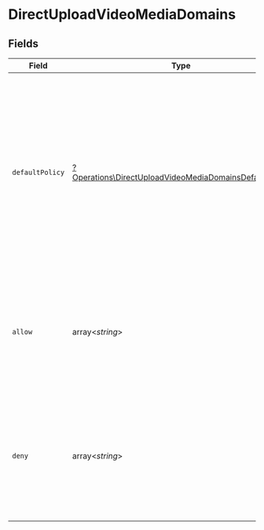 # DirectUploadVideoMediaDomains


## Fields

| Field                                                                                                                                                                                                                                                | Type                                                                                                                                                                                                                                                 | Required                                                                                                                                                                                                                                             | Description                                                                                                                                                                                                                                          | Example                                                                                                                                                                                                                                              |
| ---------------------------------------------------------------------------------------------------------------------------------------------------------------------------------------------------------------------------------------------------- | ---------------------------------------------------------------------------------------------------------------------------------------------------------------------------------------------------------------------------------------------------- | ---------------------------------------------------------------------------------------------------------------------------------------------------------------------------------------------------------------------------------------------------- | ---------------------------------------------------------------------------------------------------------------------------------------------------------------------------------------------------------------------------------------------------- | ---------------------------------------------------------------------------------------------------------------------------------------------------------------------------------------------------------------------------------------------------- |
| `defaultPolicy`                                                                                                                                                                                                                                      | [?Operations\DirectUploadVideoMediaDomainsDefaultPolicy](../../Models/Operations/DirectUploadVideoMediaDomainsDefaultPolicy.md)                                                                                                                      | :heavy_minus_sign:                                                                                                                                                                                                                                   | Specifies the default access policy for domains. <br/>If set to `allow`, all domains are allowed access unless otherwise specified in the `deny` list. <br/>If set to `deny`, all domains are denied access unless otherwise specified in the `allow` list.<br/> |                                                                                                                                                                                                                                                      |
| `allow`                                                                                                                                                                                                                                              | array<*string*>                                                                                                                                                                                                                                      | :heavy_minus_sign:                                                                                                                                                                                                                                   | A list of domain names or patterns that are explicitly allowed access. <br/>This list is only effective when the `defaultPolicy` is set to `deny`.<br/>                                                                                              | [<br/>"example.com",<br/>"trustedsite.org"<br/>]                                                                                                                                                                                                     |
| `deny`                                                                                                                                                                                                                                               | array<*string*>                                                                                                                                                                                                                                      | :heavy_minus_sign:                                                                                                                                                                                                                                   | A list of domain names or patterns that are explicitly denied access. <br/>This list is only effective when the `defaultPolicy` is set to `allow`.<br/>                                                                                              | [<br/>"malicioussite.io",<br/>"spamdomain.net"<br/>]                                                                                                                                                                                                 |